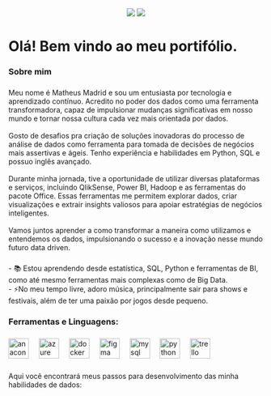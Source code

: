 <div align="center"> 
  <a href = "mailto:mthmadridc@gmail.com"><img src="https://img.shields.io/badge/-Gmail-%23333?style=for-the-badge&logo=gmail&logoColor=white" target="_blank"></a>
  <a href="https://www.linkedin.com/in/matheus-madrid/" target="_blank"><img src="https://img.shields.io/badge/-LinkedIn-%230077B5?style=for-the-badge&logo=linkedin&logoColor=white" target="_blank"></a> 
</div>

<h1 align="left">Olá! Bem vindo ao meu portifólio.</h1>

###

<h3 align="left">Sobre mim</h3>

###

<p align="left">Meu nome é Matheus Madrid e sou um entusiasta por tecnologia e aprendizado contínuo. Acredito no poder dos dados como uma ferramenta transformadora, capaz de impulsionar mudanças significativas em nosso mundo e tornar nossa cultura cada vez mais orientada por dados. <br><br>Gosto de desafios pra criação de soluções inovadoras do processo de análise de dados como ferramenta para tomada de decisões de negócios mais assertivas e ágeis. Tenho experiência e habilidades em Python, SQL e possuo inglês avançado. <br><br>Durante minha jornada, tive a oportunidade de utilizar diversas plataformas e serviços, incluindo QlikSense, Power BI, Hadoop e as ferramentas do pacote Office. Essas ferramentas me permitem explorar dados, criar visualizações e extrair insights valiosos para apoiar estratégias de negócios inteligentes.<br><br>Vamos juntos aprender a como transformar a maneira como utilizamos e entendemos os dados, impulsionando o sucesso e a inovação nesse mundo futuro data driven.</p>

###

<p align="left">- 📚 Estou aprendendo desde estatística, SQL, Python e ferramentas de BI, como até mesmo ferramentas mais complexas como de Big Data.<br>- ⚡No meu tempo livre, adoro música, principalmente sair para shows e festivais, além de ter uma paixão por jogos desde pequeno.</p>

###

<h3 align="left">Ferramentas e Linguagens:</h3>

###

<div align="left">
  <img src="https://cdn.jsdelivr.net/gh/devicons/devicon/icons/anaconda/anaconda-original.svg" height="40" alt="anaconda logo"  />
  <img width="12" />
  <img src="https://cdn.jsdelivr.net/gh/devicons/devicon/icons/azure/azure-original.svg" height="40" alt="azure logo"  />
  <img width="12" />
  <img src="https://cdn.jsdelivr.net/gh/devicons/devicon/icons/docker/docker-original.svg" height="40" alt="docker logo"  />
  <img width="12" />
  <img src="https://cdn.jsdelivr.net/gh/devicons/devicon/icons/figma/figma-original.svg" height="40" alt="figma logo"  />
  <img width="12" />
  <img src="https://cdn.jsdelivr.net/gh/devicons/devicon/icons/mysql/mysql-original.svg" height="40" alt="mysql logo"  />
  <img width="12" />
  <img src="https://cdn.jsdelivr.net/gh/devicons/devicon/icons/python/python-original.svg" height="40" alt="python logo"  />
  <img width="12" />
  <img src="https://cdn.jsdelivr.net/gh/devicons/devicon/icons/trello/trello-plain.svg" height="40" alt="trello logo"  />
</div>

###

<p align="left">Aqui você encontrará meus passos para desenvolvimento das minha habilidades de dados:</p>

###



